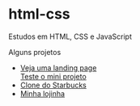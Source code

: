 # html-css
 Estudos em HTML, CSS e JavaScript

 Alguns projetos
<ul>
 <li>
 <a href="https://souzaigor499.github.io/html-css/landing-page/" target="_blank"> 
 Veja uma landing page </a>

 </li>
 <a href="https://souzaigor499.github.io/projeto-android/" target="_blank"> Teste o mini projeto </a>
 <li><a href="https://souzaigor499.github.io/html-css/starbucks/" target="_blank">Clone do Starbucks</a>
 </li>
 <li>
 <a href=https://souzaigor499.github.io/javascript/POO>Minha lojinha</a>
 </li>
 </ul>